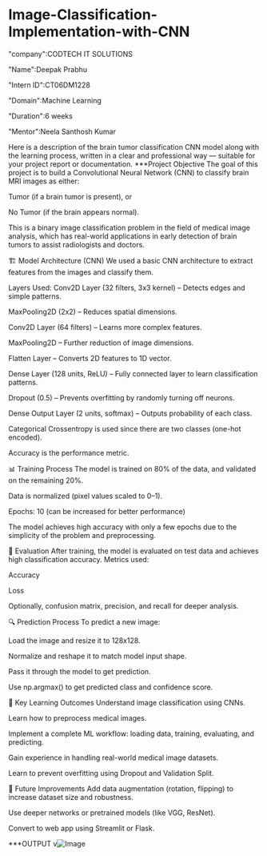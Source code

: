 # Image-Classification-Implementation-with-CNN

"company":CODTECH IT SOLUTIONS

"Name":Deepak Prabhu

"Intern ID":CT06DM1228

"Domain":Machine Learning

"Duration":6 weeks

"Mentor":Neela Santhosh Kumar


Here is a description of the brain tumor classification CNN model along with the learning process, written in a clear and professional way — suitable for your project report or documentation.
               ***Project Objective
The goal of this project is to build a Convolutional Neural Network (CNN) to classify brain MRI images as either:

Tumor (if a brain tumor is present), or

No Tumor (if the brain appears normal).

This is a binary image classification problem in the field of medical image analysis, which has real-world applications in early detection of brain tumors to assist radiologists and doctors.


🏗️ Model Architecture (CNN)
We used a basic CNN architecture to extract features from the images and classify them.

Layers Used:
Conv2D Layer (32 filters, 3x3 kernel) – Detects edges and simple patterns.

MaxPooling2D (2x2) – Reduces spatial dimensions.

Conv2D Layer (64 filters) – Learns more complex features.

MaxPooling2D – Further reduction of image dimensions.

Flatten Layer – Converts 2D features to 1D vector.

Dense Layer (128 units, ReLU) – Fully connected layer to learn classification patterns.

Dropout (0.5) – Prevents overfitting by randomly turning off neurons.

Dense Output Layer (2 units, softmax) – Outputs probability of each class.


Categorical Crossentropy is used since there are two classes (one-hot encoded).

Accuracy is the performance metric.

📊 Training Process
The model is trained on 80% of the data, and validated on the remaining 20%.

Data is normalized (pixel values scaled to 0–1).

Epochs: 10 (can be increased for better performance)

The model achieves high accuracy with only a few epochs due to the simplicity of the problem and preprocessing.

🧪 Evaluation
After training, the model is evaluated on test data and achieves high classification accuracy. Metrics used:

Accuracy

Loss

Optionally, confusion matrix, precision, and recall for deeper analysis.

🔍 Prediction Process
To predict a new image:

Load the image and resize it to 128x128.

Normalize and reshape it to match model input shape.

Pass it through the model to get prediction.

Use np.argmax() to get predicted class and confidence score.

📌 Key Learning Outcomes
Understand image classification using CNNs.

Learn how to preprocess medical images.

Implement a complete ML workflow: loading data, training, evaluating, and predicting.

Gain experience in handling real-world medical image datasets.

Learn to prevent overfitting using Dropout and Validation Split.

🚀 Future Improvements
Add data augmentation (rotation, flipping) to increase dataset size and robustness.

Use deeper networks or pretrained models (like VGG, ResNet).

Convert to web app using Streamlit or Flask.



***OUTPUT
            v![Image](https://github.com/user-attachments/assets/0502303b-bc71-4bba-99bd-8d90704e3189)
















